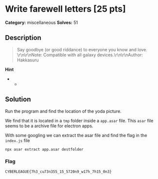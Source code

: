 # Write farewell letters [25 pts]

**Category:** miscellaneous
**Solves:** 51

## Description
>Say goodbye (or good riddance) to everyone you know and love. \r\n\r\nNote: Compatible with all galaxy devices.\r\n\r\nAuthor: Hakkasuru

**Hint**
* -

## Solution
Run the program and find the location of the yoda picture.

We find that it is located in a `tmp` folder inside a `app.asar` file. This `asar` file seems to be a archive file for electron apps.

With some googling we can extract the asar file and find the flag in the `index.js` file

```
npx asar extract app.asar destfolder 
```


### Flag
`CYBERLEAGUE{7h3_cu73n355_15_5720n9_w17h_7h15_0n3}`
